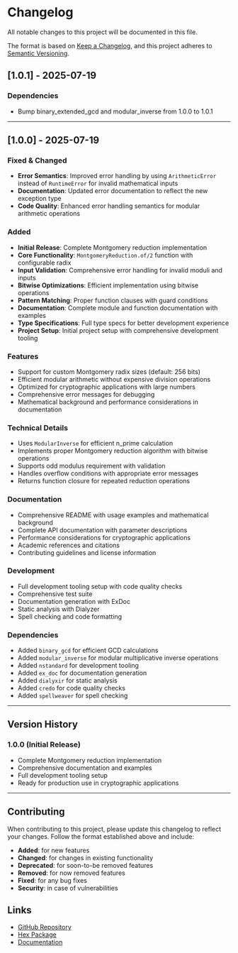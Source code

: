 # Changelog

All notable changes to this project will be documented in this file.

The format is based on [Keep a Changelog](https://keepachangelog.com/en/1.0.0/),
and this project adheres to [Semantic Versioning](https://semver.org/spec/v2.0.0.html).

## [1.0.1] - 2025-07-19

### Dependencies
- Bump binary_extended_gcd and modular_inverse from 1.0.0 to 1.0.1

---

## [1.0.0] - 2025-07-19

### Fixed & Changed
- **Error Semantics**: Improved error handling by using `ArithmeticError` instead of `RuntimeError` for invalid mathematical inputs
- **Documentation**: Updated error documentation to reflect the new exception type
- **Code Quality**: Enhanced error handling semantics for modular arithmetic operations

### Added
- **Initial Release**: Complete Montgomery reduction implementation
- **Core Functionality**: `MontgomeryReduction.of/2` function with configurable radix
- **Input Validation**: Comprehensive error handling for invalid moduli and inputs
- **Bitwise Optimizations**: Efficient implementation using bitwise operations
- **Pattern Matching**: Proper function clauses with guard conditions
- **Documentation**: Complete module and function documentation with examples
- **Type Specifications**: Full type specs for better development experience
- **Project Setup**: Initial project setup with comprehensive development tooling

### Features
- Support for custom Montgomery radix sizes (default: 256 bits)
- Efficient modular arithmetic without expensive division operations
- Optimized for cryptographic applications with large numbers
- Comprehensive error messages for debugging
- Mathematical background and performance considerations in documentation

### Technical Details
- Uses `ModularInverse` for efficient n_prime calculation
- Implements proper Montgomery reduction algorithm with bitwise operations
- Supports odd modulus requirement with validation
- Handles overflow conditions with appropriate error messages
- Returns function closure for repeated reduction operations

### Documentation
- Comprehensive README with usage examples and mathematical background
- Complete API documentation with parameter descriptions
- Performance considerations for cryptographic applications
- Academic references and citations
- Contributing guidelines and license information

### Development
- Full development tooling setup with code quality checks
- Comprehensive test suite
- Documentation generation with ExDoc
- Static analysis with Dialyzer
- Spell checking and code formatting

### Dependencies
- Added `binary_gcd` for efficient GCD calculations
- Added `modular_inverse` for modular multiplicative inverse operations
- Added `nstandard` for development tooling
- Added `ex_doc` for documentation generation
- Added `dialyxir` for static analysis
- Added `credo` for code quality checks
- Added `spellweaver` for spell checking

---

## Version History

### 1.0.0 (Initial Release)
- Complete Montgomery reduction implementation
- Comprehensive documentation and examples
- Full development tooling setup
- Ready for production use in cryptographic applications

---

## Contributing

When contributing to this project, please update this changelog to reflect your changes. Follow the format established above and include:

- **Added**: for new features
- **Changed**: for changes in existing functionality
- **Deprecated**: for soon-to-be removed features
- **Removed**: for now removed features
- **Fixed**: for any bug fixes
- **Security**: in case of vulnerabilities

## Links

- [GitHub Repository](https://github.com/your-username/montgomery_reduction)
- [Hex Package](https://hex.pm/packages/montgomery_reduction)
- [Documentation](https://hexdocs.pm/montgomery_reduction)
